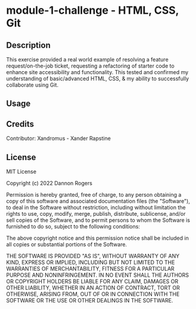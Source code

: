 # module-1-challenge - HTML, CSS, Git

## Description
This exercise provided a real world example of resolving a feature request/on-the-job ticket, requesting a refactoring of starter code to enhance site accessibility and functionality. This tested and confirmed my understanding of basic/advanced HTML, CSS, & my ability to successfully collaborate using Git.

## Usage


## Credits
Contributor: Xandromus - Xander Rapstine

## License
MIT License

Copyright (c) 2022 Dannon Rogers

Permission is hereby granted, free of charge, to any person obtaining a copy
of this software and associated documentation files (the "Software"), to deal
in the Software without restriction, including without limitation the rights
to use, copy, modify, merge, publish, distribute, sublicense, and/or sell
copies of the Software, and to permit persons to whom the Software is
furnished to do so, subject to the following conditions:

The above copyright notice and this permission notice shall be included in all
copies or substantial portions of the Software.

THE SOFTWARE IS PROVIDED "AS IS", WITHOUT WARRANTY OF ANY KIND, EXPRESS OR
IMPLIED, INCLUDING BUT NOT LIMITED TO THE WARRANTIES OF MERCHANTABILITY,
FITNESS FOR A PARTICULAR PURPOSE AND NONINFRINGEMENT. IN NO EVENT SHALL THE
AUTHORS OR COPYRIGHT HOLDERS BE LIABLE FOR ANY CLAIM, DAMAGES OR OTHER
LIABILITY, WHETHER IN AN ACTION OF CONTRACT, TORT OR OTHERWISE, ARISING FROM,
OUT OF OR IN CONNECTION WITH THE SOFTWARE OR THE USE OR OTHER DEALINGS IN THE
SOFTWARE.